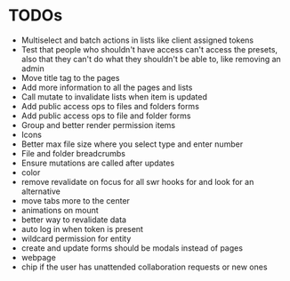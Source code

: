 # TODOs

- Multiselect and batch actions in lists like client assigned tokens
- Test that people who shouldn't have access can't access the presets, also that they can't do what they shouldn't be able to, like removing an admin
- Move title tag to the pages
- Add more information to all the pages and lists
- Call mutate to invalidate lists when item is updated
- Add public access ops to files and folders forms
- Add public access ops to file and folder forms
- Group and better render permission items
- Icons
- Better max file size where you select type and enter number
- File and folder breadcrumbs
- Ensure mutations are called after updates
- color
- remove revalidate on focus for all swr hooks for and look for an alternative
- move tabs more to the center
- animations on mount
- better way to revalidate data
- auto log in when token is present
- wildcard permission for entity
- create and update forms should be modals instead of pages
- webpage
- chip if the user has unattended collaboration requests or new ones
